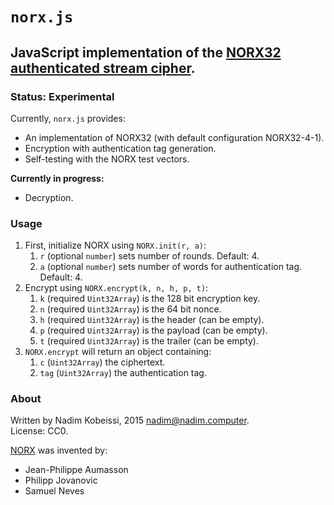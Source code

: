# `norx.js`
## JavaScript implementation of the [NORX32 authenticated stream cipher](https://norx.io).

### Status: Experimental
Currently, `norx.js` provides:  

* An implementation of NORX32 (with default configuration NORX32-4-1).
* Encryption with authentication tag generation.
* Self-testing with the NORX test vectors.

**Currently in progress:**

* Decryption.

### Usage

1. First, initialize NORX using `NORX.init(r, a)`:
	1. `r` (optional `number`) sets number of rounds. Default: 4.
	2. `a` (optional `number`) sets number of words for authentication tag. Default: 4.
2. Encrypt using `NORX.encrypt(k, n, h, p, t)`:
	1. `k` (required `Uint32Array`) is the 128 bit encryption key.
	2. `n` (required `Uint32Array`) is the 64 bit nonce.
	3. `h` (required `Uint32Array`) is the header (can be empty).
	4. `p` (required `Uint32Array`) is the payload (can be empty).
	5. `t` (required `Uint32Array`) is the trailer (can be empty).
3. `NORX.encrypt` will return an object containing:
	1. `c` (`Uint32Array`) the ciphertext.
	2. `tag` (`Uint32Array`) the authentication tag.

### About
Written by Nadim Kobeissi, 2015 <nadim@nadim.computer>.  
License: CC0.

[NORX](https://norx.io) was invented by:

* Jean-Philippe Aumasson
* Philipp Jovanovic
* Samuel Neves